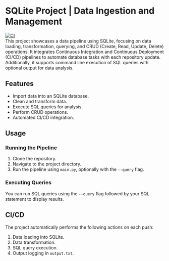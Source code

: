 # SQLite Project | Data Ingestion and Management
[![CI](https://github.com/nogibjj/zihan_sql_1/actions/workflows/cicd.yml/badge.svg)](https://github.com/nogibjj/zihan_sql_1/actions/workflows/cicd.yml)  
This project showcases a data pipeline using SQLite, focusing on data loading, transformation, querying, and CRUD (Create, Read, Update, Delete) operations. It integrates Continuous Integration and Continuous Deployment (CI/CD) pipelines to automate database tasks with each repository update. Additionally, it supports command line execution of SQL queries with optional output for data analysis.

## Features

- Import data into an SQLite database.
- Clean and transform data.
- Execute SQL queries for analysis.
- Perform CRUD operations.
- Automated CI/CD integration.

## Usage

### Running the Pipeline

1. Clone the repository.
2. Navigate to the project directory.
3. Run the pipeline using `main.py`, optionally with the `--query` flag.

### Executing Queries

You can run SQL queries using the `--query` flag followed by your SQL statement to display results.

## CI/CD

The project automatically performs the following actions on each push:

1. Data loading into SQLite.
2. Data transformation.
3. SQL query execution.
4. Output logging in `output.txt`.
